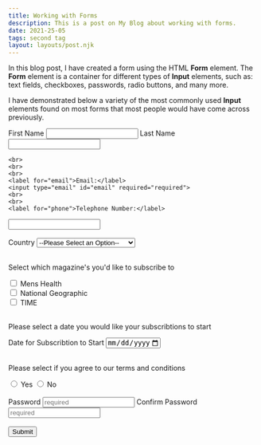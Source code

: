 ```yaml
---
title: Working with Forms 
description: This is a post on My Blog about working with forms.
date: 2021-25-05
tags: second tag
layout: layouts/post.njk
---
```


In this blog post, I have created a form using the HTML <b>Form</b> element. The <b>Form</b> element is a container for different types of <b>Input</b> elements, such as: text fields, checkboxes, passwords, radio buttons, and many more. 

I have demonstrated below a variety of the most commonly used <b>Input</b> elements found on most forms that most people would have come across previously. 
<br>
<form name="contact" method="POST" data-netlify="true">
    <label for="first_name">First Name</label>
    <input type="text" id="first_name" name="first_name" required="required" minlength="4"> 
    <label for="last_name">Last Name</label>
    <input type="text" id="last_name" name="last_name" required="required" minlength="4">

    <br>
    <br>
    <br>
    <label for="email">Email:</label>
    <input type="email" id="email" required="required">
    <br>
    <br>
    <label for="phone">Telephone Number:</label>

<input type="tel" id="phone" name="phone" required="required">
    <br>
<br>
<label for="country_select">Country</label>
<select name="country" id="country_select" required="required">
    <optgroup label="United Kingdom">
    <option value=" ">--Please Select an Option--</option>
    <option value="England">England</option>
    <option value="Wales">Wales</option>
    <option value="Scotland">Scotland</option>
    <option value="Northern Ireland">Northern Ireland</option>
    </optgroup>
    <optgroup label="Europe">
        <option value="France">France</option>
        <option value="Spain">Spain</option>
        <option value="Italy">Italy</option>
    </optgroup>
</select>
<br>
    <br>
    <p>Select which magazine's you'd like to subscribe to</p>
    
<input type="checkbox" id="mens_health" name="mens_health" required="Please select an option">
    <label for="mens_health">Mens Health</label>
    <br>
    <input type="checkbox" id="nat_geo" name="nat_geo">
    <label for="nat_geo">National Geographic</label>
    <br>
    <input type="checkbox" id="time_mag" name="time_mag">
    <label for="time_mag">TIME</label>
     <br>
    <br>
    <p>Please select a date you would like your subscribtions to start</p>
    <label for="sub_start">Date for Subscribtion to Start</label>
    <input type="date" id="sub_start" name="sub_start" max="2021-12-31" required="required">
     <br>
    <br>
    <p>Please select if you agree to our terms and conditions</p>
    <input type="radio" id="yes" name="tandc" value="yes" required="required">
    <label for="yes">Yes</label>
    <input type="radio" id="no" name="tandc" value="yes" required="required">
    <label for="no">No</label>
    <br>
    <br>
   <label for="password">Password</label>
   <input type="password" id="password" name="password" placeholder="required" required="required" minlength="6" maxlength="25" required: upper; required: lower; required: digit>
       <label for="confirm_password">Confirm Password</label>
   <input type="password" id="confirm_password" name="confirm_password" placeholder="required" required="required">
   <br>
    <br>  
    <input type="submit" value="Submit">

</form>